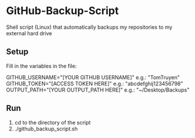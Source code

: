 # GitHub-Backup-Script
Shell script (Linux) that automatically backups my repositories to my external hard drive

## Setup
Fill in the variables in the file:

GITHUB_USERNAME="[YOUR GITHUB USERNAME]" e.g.: "TomTruyen" <br/>
GITHUB_TOKEN="[ACCESS TOKEN HERE]" e.g.: "abcdefghij123456798" <br/>
OUTPUT_PATH="[YOUR OUTPUT_PATH HERE]" e.g.: "~/Desktop/Backups" <br/>

## Run
1) cd to the directory of the script <br/>
2) ./github_backup_script.sh <br/>
